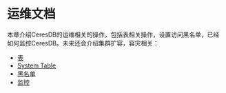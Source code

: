 # 运维文档
 
本章介绍CeresDB的运维相关的操作，包括表相关操作，设置访问黑名单，已经如何监控CeresDB。未来还会介绍集群扩容，容灾相关：

* [表](./table.md) 
* [System Table](./system_table.md) 
* [黑名单](./block_list.md) 
* [监控](./observability.md) 

